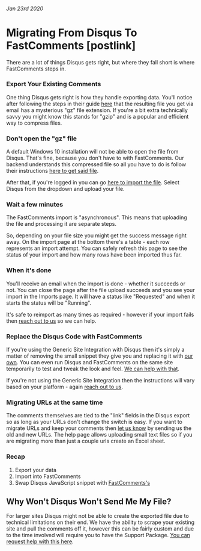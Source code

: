 ###### Jan 23rd 2020
# Migrating From Disqus To FastComments [postlink]

There are a lot of things Disqus gets right, but where they fall short is where FastComments steps in.

### Export Your Existing Comments

One thing Disqus gets right is how they handle exporting data. You'll notice after following the steps in their guide <a href="https://help.disqus.com/en/articles/1717199-importing-exporting" target="_blank">here</a> that the resulting
file you get via email has a mysterious "gz" file extension. If you're a bit extra technically savvy you might know this stands for "gzip" and is a popular and efficient way to compress files. 

### Don't open the "gz" file

A default Windows 10 installation will not be able to open the file from Disqus. That's fine, because you don't have to with FastComments. Our backend understands
this compressed file so all you have to do is follow their instructions <a href="https://help.disqus.com/en/articles/1717199-importing-exporting" target="_blank">here to get said file</a>.

After that, if you're logged in you can go <a href="https://fastcomments.com/auth/my-account/manage-data/import" target="_blank">here to import the file</a>. Select Disqus from the dropdown and upload your file.

### Wait a few minutes

The FastComments import is "asynchronous". This means that uploading the file and processing it are separate steps.

So, depending on your file size you might get the success message right away. On the import page at the bottom there's a table - each row represents an import attempt.
You can safely refresh this page to see the status of your import and how many rows have been imported thus far.

### When it's done

You'll receive an email when the import is done - whether it succeeds or not. You can close the page after the file upload succeeds and you see your import in the Imports page. It will have a status like "Requested" and when it starts the status will be "Running".

It's safe to reimport as many times as required - however if your import fails then <a href="https://fastcomments.com/auth/my-account/help" target="_blank">reach out to us</a> so we can help.

### Replace the Disqus Code with FastComments

If you're using the Generic Site Integration with Disqus then it's simply a matter of removing the small snippet they give you and replacing it with <a href="https://fastcomments.com/auth/my-account/get-acct-code" target="_blank">our own</a>.
You can even run Disqus and FastComments on the same site temporarily to test and tweak the look and feel. <a href="https://fastcomments.com/auth/my-account/help" target="_blank">We can help with that</a>.

If you're not using the Generic Site Integration then the instructions will vary based on your platform - again <a href="https://fastcomments.com/auth/my-account/help" target="_blank">reach out to us</a>.

### Migrating URLs at the same time

The comments themselves are tied to the "link" fields in the Disqus export so as long as your URLs don't change the switch is easy. If you want to migrate URLs and keep your
comments then <a href="https://fastcomments.com/auth/my-account/help" target="_blank">let us know</a> by sending us the old and new URLs. The help page allows uploading small text files so if
you are migrating more than just a couple urls create an Excel sheet.

### Recap

1. Export your data
2. Import into FastComments
3. Swap Disqus JavaScript snippet with <a href="https://fastcomments.com/auth/my-account/get-acct-code" target="_blank">FastComments's</a>

## Why Won't Disqus Won't Send Me My File?
For larger sites Disqus might not be able to create the exported file due to technical limitations on their end. We have the ability to scrape your existing site and pull the comments off it, however this can be
fairly custom and due to the time involved will require you to have the Support Package. <a href="https://fastcomments.com/auth/my-account/help" target="_blank">You can request help with this here</a>.
